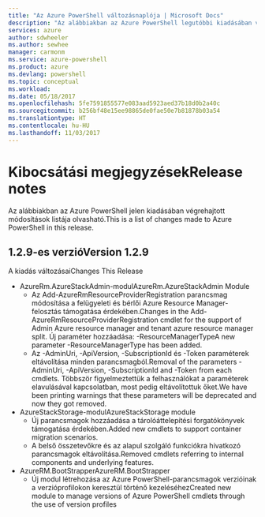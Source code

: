 ```yaml
---
title: "Az Azure PowerShell változásnaplója | Microsoft Docs"
description: "Az alábbiakban az Azure PowerShell legutóbbi kiadásában végrehajtott módosítások előzményei olvashatók."
services: azure
author: sdwheeler
ms.author: sewhee
manager: carmonm
ms.service: azure-powershell
ms.product: azure
ms.devlang: powershell
ms.topic: conceptual
ms.workload: 
ms.date: 05/18/2017
ms.openlocfilehash: 5fe7591855577e083aad5923aed37b18d0b2a40c
ms.sourcegitcommit: b256bf48e15ee98865de0fae50e7b81878b03a54
ms.translationtype: HT
ms.contentlocale: hu-HU
ms.lasthandoff: 11/03/2017
---
```

# <a name="release-notes"></a><span data-ttu-id="be940-103">Kibocsátási megjegyzések</span><span class="sxs-lookup"><span data-stu-id="be940-103">Release notes</span></span>

<span data-ttu-id="be940-104">Az alábbiakban az Azure PowerShell jelen kiadásában végrehajtott módosítások listája olvasható.</span><span class="sxs-lookup"><span data-stu-id="be940-104">This is a list of changes made to Azure PowerShell in this release.</span></span>

## <a name="version-129"></a><span data-ttu-id="be940-105">1.2.9-es verzió</span><span class="sxs-lookup"><span data-stu-id="be940-105">Version 1.2.9</span></span>

<span data-ttu-id="be940-106">A kiadás változásai</span><span class="sxs-lookup"><span data-stu-id="be940-106">Changes This Release</span></span>

* <span data-ttu-id="be940-107">AzureRm.AzureStackAdmin-modul</span><span class="sxs-lookup"><span data-stu-id="be940-107">AzureRm.AzureStackAdmin Module</span></span>
    + <span data-ttu-id="be940-108">Az Add-AzureRmResourceProviderRegistration parancsmag módosítása a felügyeleti és bérlői Azure Resource Manager-felosztás támogatása érdekében.</span><span class="sxs-lookup"><span data-stu-id="be940-108">Changes in the Add-AzureRmResourceProviderRegistration cmdlet for the support of Admin Azure resource manager and tenant azure resource manager split.</span></span> <span data-ttu-id="be940-109">Új paraméter hozzáadása: -ResourceManagerType</span><span class="sxs-lookup"><span data-stu-id="be940-109">A new parameter -ResourceManagerType has been added.</span></span>
    + <span data-ttu-id="be940-110">Az -AdminUri, -ApiVersion, -SubscriptionId és -Token paraméterek eltávolítása minden parancsmagból.</span><span class="sxs-lookup"><span data-stu-id="be940-110">Removal of the parameters -AdminUri, -ApiVersion, -SubscriptionId and -Token from each cmdlets.</span></span> <span data-ttu-id="be940-111">Többször figyelmeztettük a felhasználókat a paraméterek elavulásával kapcsolatban, most pedig eltávolítottuk őket.</span><span class="sxs-lookup"><span data-stu-id="be940-111">We have been printing warnings that these parameters will be deprecated and now they got removed.</span></span>
* <span data-ttu-id="be940-112">AzureStackStorage-modul</span><span class="sxs-lookup"><span data-stu-id="be940-112">AzureStackStorage module</span></span>
    + <span data-ttu-id="be940-113">Új parancsmagok hozzáadása a tárolóáttelepítési forgatókönyvek támogatása érdekében.</span><span class="sxs-lookup"><span data-stu-id="be940-113">Added new cmdlets to support container migration scenarios.</span></span>
    + <span data-ttu-id="be940-114">A belső összetevőkre és az alapul szolgáló funkciókra hivatkozó parancsmagok eltávolítása.</span><span class="sxs-lookup"><span data-stu-id="be940-114">Removed cmdlets referring to internal components and underlying features.</span></span>
* <span data-ttu-id="be940-115">AzureRM.BootStrapper</span><span class="sxs-lookup"><span data-stu-id="be940-115">AzureRM.BootStrapper</span></span>
    + <span data-ttu-id="be940-116">Új modul létrehozása az Azure PowerShell-parancsmagok verzióinak a verzióprofilokon keresztül történő kezeléséhez</span><span class="sxs-lookup"><span data-stu-id="be940-116">Created new module to manage versions of Azure PowerShell cmdlets through the use of version profiles</span></span>